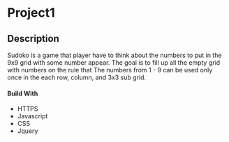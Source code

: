 # Project1


## Description
Sudoko is a game that player have to think about the numbers to put in the 9x9 grid with some number appear. 
The goal is to fill up all the empty grid with numbers on the rule that The numbers from 1 - 9 can be used only once in the each row, column, and 3x3 sub grid.


#### Build With
- HTTPS
- Javascript
- CSS
- Jquery


